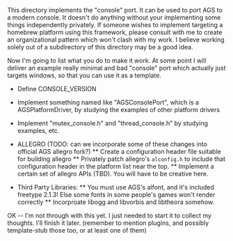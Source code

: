 This directory implements the "console" port. It can be used to port AGS to a modern console. It doesn't do anything without your implementing some things independently privately. If someone wishes to implement targeting a homebrew platform using this framework, please consult with me to create an organizational pattern which won't clash with my work. I believe working solely out of a subdirectory of this directory may be a good idea.

Now I'm going to list what you do to make it work. At some point I will deliver an example really minimal and bad "console" port which actually just targets windows, so that you can use it as a template.

* Define CONSOLE_VERSION
* Implement something named like "AGSConsolePort", which is a AGSPlatformDriver, by studying the examples of other platform drivers
* Implement "mutex_console.h" and "thread_console.h" by studying examples, etc.
* ALLEGRO (TODO: can we incorporate some of these changes into official AGS allegro fork?)
** Create a configuration header file suitable for building allegro
** Privately patch allegro's `alconfig.h` to include that configuration header in the platform list near the top.
** Implement a certain set of allegro APIs (TBD). You will have to be creative here.

* Third Party Libraries:
** You must use AGS's alfont, and it's included freetype 2.1.3! Else some fonts in some people's games won't render correctly
** Incorproate libogg and libvorbis and libtheora somehow. 


OK -- I'm not through with this yet. I just needed to start it to collect my thoughts. I'll finish it later.
(remember to mention plugins, and possibly template-stub those too, or at least one of them)